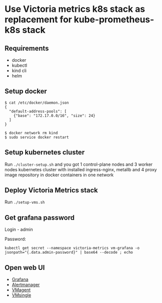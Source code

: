 # Use Victoria metrics k8s stack as replacement for kube-prometheus-k8s stack

## Requirements

- docker
- kubectl
- kind cli
- helm

## Setup docker

```
$ cat /etc/docker/daemon.json 
{
  "default-address-pools": [
    {"base": "172.17.0.0/16", "size": 24}
  ]
}

$ docker network rm kind
$ sudo service docker restart

```

## Setup kubernetes cluster

Run `./cluster-setup.sh` and you got 1 control-plane nodes and 3 worker nodes kubernetes cluster with installed ingress-nginx, metallb and 4 proxy image repository in docker containers in one network

## Deploy Victoria Metrics stack

Run `./setup-vms.sh`

## Get grafana password

Login - admin

Password:

`kubectl get secret --namespace victoria-metrics vm-grafana -o jsonpath="{.data.admin-password}" | base64 --decode ; echo`

## Open web UI

- [Grafana](http://grafana.kind.cluster)
- [Alertmanager](http://alertmanager.kind.cluster)
- [VMagent](http://agent.kind.cluster)
- [VMsingle](http://single.kind.cluster)
